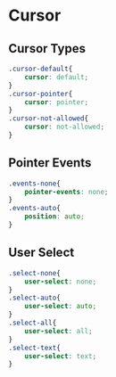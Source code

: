 # Cursor

## Cursor Types

```css
.cursor-default{
    cursor: default;
}
.cursor-pointer{
    cursor: pointer;
}
.cursor-not-allowed{
    cursor: not-allowed;
}
```

## Pointer Events

```css
.events-none{
    pointer-events: none;
}
.events-auto{
    position: auto;
}
```

## User Select

```css
.select-none{
    user-select: none;
}
.select-auto{
    user-select: auto;
}
.select-all{
    user-select: all;
}
.select-text{
    user-select: text;
}
```